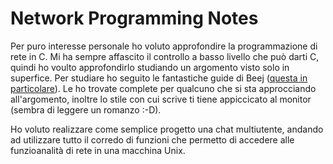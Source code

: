 # Network Programming Notes

Per puro interesse personale ho voluto approfondire la programmazione di rete in C. Mi ha sempre affascito il controllo a basso livello che può darti C, quindi ho voulto approfondirlo studiando un argomento visto solo in superfice.
Per studiare ho seguito le fantastiche guide di Beej ([questa in particolare](https://beej.us/guide/bgnet/)). Le ho trovate complete per qualcuno che si sta approcciando all'argomento, inoltre lo stile con cui scrive ti tiene appiccicato al monitor (sembra di leggere un romanzo :-D).

Ho voluto realizzare come semplice progetto una chat multiutente, andando ad utilizzare tutto il corredo di funzioni che permetto di accedere alle funzioanalità di rete in una macchina Unix.

